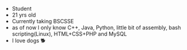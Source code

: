 - Student
- 21 yrs old
- Currently taking BSCSSE
- as of now I only know C++, Java, Python, little bit of assembly, bash scripting(Linux), HTML+CSS+PHP and MySQL
- I love dogs 🐕
<!---
jerwintuchi/jerwintuchi is a ✨ special ✨ repository because its `README.md` (this file) appears on your GitHub profile.
You can click the Preview link to take a look at your changes.
--->
